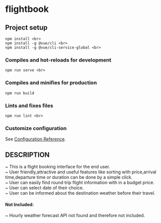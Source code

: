 # flightbook

## Project setup
```
npm install <br>
npm install -g @vue/cli <br>
npm install -g @vue/cli-service-global <br>
```

### Compiles and hot-reloads for development
```
npm run serve <br>
```

### Compiles and minifies for production
```
npm run build
```

### Lints and fixes files
```
npm run lint <br>
```

### Customize configuration
See [Configuration Reference](https://cli.vuejs.org/config/).

## DESCRIPTION
~ This is a flight booking interface for the end user. <br>
~ User friendly,attractive and useful features like sorting with price,arrival time,departure time or duration can be done by a simple click. <br>
~ User can easily find round trip flight information with in a budget price. <br>
~ User can select date of their choice. <br>
~ User can be informed about the destination weather before their travel. <br>

#### Not Included:

~ Hourly weather forecast API not found and therefore not included. <br>

